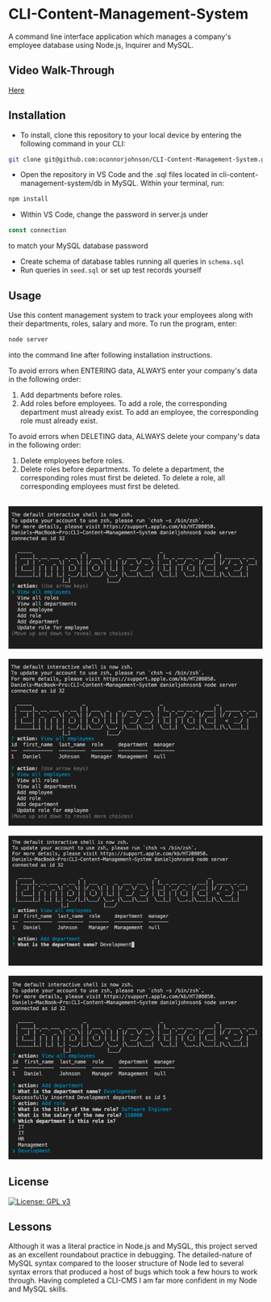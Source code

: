 # CLI-Content-Management-System
A command line interface application which manages a company's employee database using Node.js, Inquirer and MySQL. 

## Video Walk-Through 
[Here](https://drive.google.com/file/d/1xNW0-iYvIcTp6PT_sMkXXZ9lKlKgY1GW/view)

## Installation
- To install, clone this repository to your local device by entering the following command in your CLI:
```bash
git clone git@github.com:oconnorjohnson/CLI-Content-Management-System.git
```
- Open the repository in VS Code and the .sql files located in cli-content-management-system/db in MySQL. Within your terminal, run:
```bash
npm install
``` 
- Within VS Code, change the password in server.js under 
```javascript
const connection
```
  to match your MySQL database password
- Create schema of database tables running all queries in ```schema.sql```
- Run queries in ```seed.sql``` or set up test records yourself

## Usage 
Use this content management system to track your employees along with their departments, roles, salary and more. To run the program, enter:
```bash 
node server
```
into the command line after following installation instructions. 

To avoid errors when ENTERING data, ALWAYS enter your company's data in the following order: 
1. Add departments before roles.  
2. Add roles before employees. 
To add a role, the corresponding department must already exist. 
To add an employee, the corresponding role must already exist.

To avoid errors when DELETING data, ALWAYS delete your company's data in the following order: 
1. Delete employees before roles. 
2. Delete roles before departments.
To delete a department, the corresponding roles must first be deleted. 
To delete a role, all corresponding employees must first be deleted. 

<img> ![img1](assets/img1.png) </img>
<img> ![img2](assets/img2.png) </img>
<img> ![img3](assets/img3.png) </img>
<img> ![img4](assets/img4.png) </img>

## License 
[![License: GPL v3](https://img.shields.io/badge/License-GPLv3-blue.svg)](https://www.gnu.org/licenses/gpl-3.0)

## Lessons 
Although it was a literal practice in Node.js and MySQL, this project served as an excellent roundabout practice in debugging. The detailed-nature of MySQL syntax compared to the looser structure of Node led to several syntax errors that produced a host of bugs which took a few hours to work through. Having completed a CLI-CMS I am far more confident in my Node and MySQL skills. 
